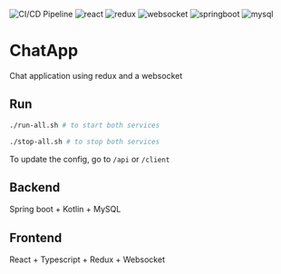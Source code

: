 ![CI/CD Pipeline](https://github.com/TheRealPad/chatApp/actions/workflows/ci.yml/badge.svg)
![react](https://img.shields.io/badge/React-20232A?style=for-the-badge&logo=react&logoColor=61DAFB)
![redux](https://img.shields.io/badge/Redux-593D88?style=for-the-badge&logo=redux&logoColor=white)
![websocket](https://img.shields.io/badge/Socket.io-010101?&style=for-the-badge&logo=Socket.io&logoColor=white)
![springboot](https://img.shields.io/badge/Spring_Boot-6DB33F?style=for-the-badge&logo=spring-boot&logoColor=white)
![mysql](https://img.shields.io/badge/MySQL-005C84?style=for-the-badge&logo=mysql&logoColor=white)

# ChatApp

Chat application using redux and a websocket

## Run

```bash
./run-all.sh # to start both services
```

```bash
./stop-all.sh # to stop both services
```

To update the config, go to ```/api``` or ```/client```

## Backend

Spring boot + Kotlin + MySQL

## Frontend

React + Typescript + Redux + Websocket
